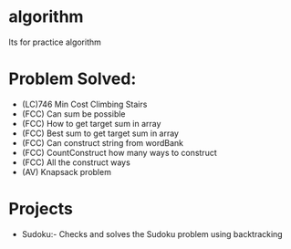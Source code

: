 # algorithm
Its for practice algorithm

# Problem Solved:
- (LC)746 Min Cost Climbing Stairs
- (FCC) Can sum be possible
- (FCC) How to get target sum in array  
- (FCC) Best sum to get target sum in array
- (FCC) Can construct string from wordBank
- (FCC) CountConstruct how many ways to construct
- (FCC) All the construct ways 
- (AV) Knapsack problem


# Projects
- Sudoku:- Checks and solves the Sudoku problem using backtracking

